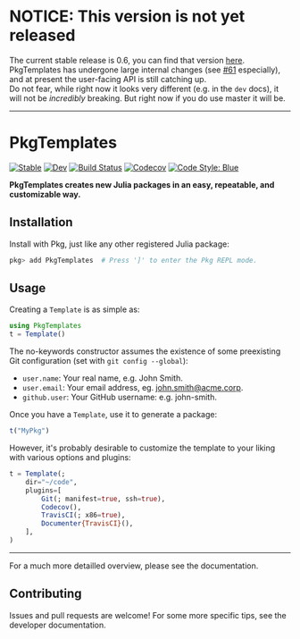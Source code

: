 # NOTICE: This version is not yet released

The current stable release is 0.6, you can find that version [here](https://github.com/invenia/PkgTemplates.jl/tree/v0.6.3).  
PkgTemplates has undergone large internal changes (see [#61](https://github.com/invenia/PkgTemplates.jl/pull/61) especially), and at present the user-facing API is still catching up.  
Do not fear, while right now it looks very different (e.g. in the `dev` docs), it will not be *incredibly* breaking.
But right now if you do use master it will be.

---

# PkgTemplates

[![Stable](https://img.shields.io/badge/docs-stable-blue.svg)](https://invenia.github.io/PkgTemplates.jl/stable)
[![Dev](https://img.shields.io/badge/docs-dev-blue.svg)](https://invenia.github.io/PkgTemplates.jl/dev)
[![Build Status](https://travis-ci.org/invenia/PkgTemplates.jl.svg?branch=master)](https://travis-ci.org/invenia/PkgTemplates.jl)
[![Codecov](https://codecov.io/gh/invenia/PkgTemplates.jl/branch/master/graph/badge.svg)](https://codecov.io/gh/invenia/PkgTemplates.jl)
[![Code Style: Blue](https://img.shields.io/badge/code%20style-blue-4495d1.svg)](https://github.com/invenia/BlueStyle)

**PkgTemplates creates new Julia packages in an easy, repeatable, and customizable way.**

## Installation

Install with Pkg, just like any other registered Julia package:

```jl
pkg> add PkgTemplates  # Press ']' to enter the Pkg REPL mode.
```

## Usage

Creating a `Template` is as simple as:

```jl
using PkgTemplates
t = Template()
```

The no-keywords constructor assumes the existence of some preexisting Git configuration (set with `git config --global`):

- `user.name`: Your real name, e.g. John Smith.
- `user.email`: Your email address, eg. john.smith@acme.corp.
- `github.user`: Your GitHub username: e.g. john-smith.

Once you have a `Template`, use it to generate a package:

```jl
t("MyPkg")
```

However, it's probably desirable to customize the template to your liking with various options and plugins:

```jl
t = Template(;
    dir="~/code",
    plugins=[
        Git(; manifest=true, ssh=true),
        Codecov(),
        TravisCI(; x86=true),
        Documenter{TravisCI}(),
    ],
)
```

---

For a much more detailled overview, please see the documentation.

## Contributing

Issues and pull requests are welcome!
For some more specific tips, see the developer documentation.
